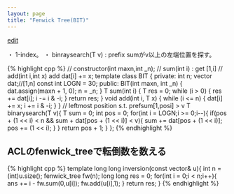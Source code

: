 ```yaml
---
layout: page
title: "Fenwick Tree(BIT)"
---
```


[edit](https://github.com/harufujimoto/harufujimoto.github.io/edit/master/_posts/data_structure/2020-09-12-fenwick.md)

・ 1-index。
・ binraysearch(T v) : prefix sumがv以上の左端位置を探す。

{% highlight cpp %}
// constructor(int maxn,int _n);
// sum(int i) : get [1,i]
// add(int i,int x) add dat[i] += x;
template<class T> class BIT {
private:
  int n;
  vector<T> dat;//[1,n]
  const int LOGN = 30;
public:
  BIT(int maxn, int _n) {
    dat.assign(maxn + 1, 0);
    n = _n;
  }
  T sum(int i) {
    T res = 0;
    while (i > 0) {
      res += dat[i];
      i -= i & -i;
    }
    return res;
  }
  void add(int i, T x) {
    while (i <= n) {
      dat[i] += x;
      i += i & -i;
    }
  }
  // leftmost position s.t. prefsum[1,posi] > v
  T binarysearch(T v){
    T sum = 0;
    int pos = 0;
    for(int i = LOGN;i >= 0;i--){
      if(pos + (1 << i) < n && sum + dat[pos + (1 << i)] < v){
        sum += dat[pos + (1 << i)];
        pos += (1 << i);
      }
    }
    return pos + 1;
  }
};
{% endhighlight %}
  
## ACLのfenwick_treeで転倒数を数える

{% highlight cpp %}
template<class T> long long inversion(const vector<T>& u){
  int n = (int)u.size();
  fenwick_tree<T> fw(n);
  long long res = 0;
  for(int i = 0;i < n;i++){
    ans += i - fw.sum(0,u[i]);
    fw.add(u[i],1);
  }
  return res;
}
{% endhighlight %}
